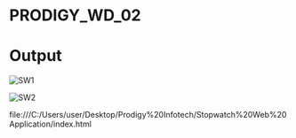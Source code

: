 # PRODIGY_WD_02

# Output

![SW1](https://github.com/tulsipadhiyar/PRODIGY_WD_02/assets/139832521/885ae02c-e160-452d-a2d9-0d0caa30f8b4)

![SW2](https://github.com/tulsipadhiyar/PRODIGY_WD_02/assets/139832521/10e84a7e-7bff-4563-8fb4-50ccf1fbfcca)

file:///C:/Users/user/Desktop/Prodigy%20Infotech/Stopwatch%20Web%20Application/index.html

